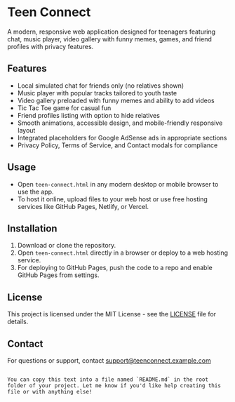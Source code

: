 # Teen Connect

A modern, responsive web application designed for teenagers featuring chat, music player, video gallery with funny memes, games, and friend profiles with privacy features.

## Features

- Local simulated chat for friends only (no relatives shown)
- Music player with popular tracks tailored to youth taste
- Video gallery preloaded with funny memes and ability to add videos
- Tic Tac Toe game for casual fun
- Friend profiles listing with option to hide relatives
- Smooth animations, accessible design, and mobile-friendly responsive layout
- Integrated placeholders for Google AdSense ads in appropriate sections
- Privacy Policy, Terms of Service, and Contact modals for compliance

## Usage

- Open `teen-connect.html` in any modern desktop or mobile browser to use the app.
- To host it online, upload files to your web host or use free hosting services like GitHub Pages, Netlify, or Vercel.

## Installation

1. Download or clone the repository.
2. Open `teen-connect.html` directly in a browser or deploy to a web hosting service.
3. For deploying to GitHub Pages, push the code to a repo and enable GitHub Pages from settings.

## License

This project is licensed under the MIT License - see the [LICENSE](LICENSE) file for details.

## Contact

For questions or support, contact [support@teenconnect.example.com](mailto:support@teenconnect.example.com)
```

You can copy this text into a file named `README.md` in the root folder of your project. Let me know if you'd like help creating this file or with anything else!
